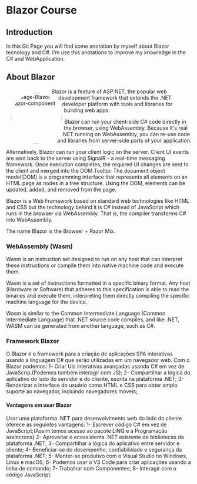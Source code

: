 # Blazor Course

## Introduction

In this Git Page you will find some anotation by myself about Blazor tecnology and C#.
I'm use this anotations to improve my knowledge in the C# and WebApplication.

## About Blazor

<div>
<img id="blz-img" src="https://docs.microsoft.com/fr-fr/aspnet/core/blazor/index/_static/blazor-webassembly.png" alt="Image-Blazor-Razor-component"/>
<div>
Blazor is a feature of ASP.NET, the popular web development framework that extends the .NET developer platform with tools and libraries for building web apps.

Blazor can run your client-side C# code directly in the browser, using WebAssembly. Because it's real .NET running on WebAssembly, you can re-use code and libraries from server-side parts of your application.

Alternatively, Blazor can run your client logic on the server. Client UI events are sent back to the server using SignalR - a real-time messaging framework. Once execution completes, the required UI changes are sent to the client and merged into the DOM.Tooltip: The document object model(DOM) is a programming interface that represents all elements on an HTML page as nodes in a tree structure. Using the DOM, elements can be updated, added, and removed from the page.

Blazor is a Web Framework based on standard web technologies like HTML and CSS but the technology behind it is C# instead of JavaScript which runs in the browser via WebAssembly. That is, the compiler transforms C# into WebAssembly.

The name Blazor is the Browser + Razor Mix. 
</div>

</div>
<style>
#blz-img{
content: "";
    display: block;
    height: calc(5rem + 6vw);
    width: calc(5rem + 6vw);
    padding: 8px;
    margin: 5px;
    border-radius: 50%;
    float: left;
    shape-outside: border-box;
}
</style>


### WebAssembly (Wasm)

Wasm is an instruction set designed to run on any host that can interpret these instructions or compile them into native machine code and execute them.

Wasm is a set of instructions formatted in a specific binary format. Any host (Hardware or Software) that adheres to this specification is able to read the binaries and execute them, interpreting them directly compiling the specific machine language for the device.

Wasm is similar to the Common Intermediate Language (Common Intermediate Language) that .NET source code compiles, and like .NET, WASM can be generated from another language, such as C#.

### Framework Blazor
O Blazor é o framework para a criação de aplicações SPA interativas usando a linguagem C# que serão utilizadas em um navegador web. Com o Blazor podemos:
1- Criar UIs interativas avançadas usando C# em vez de JavaScrip.(Podemos também interagir com JS);
2- Compartilhar a lógica do aplicativo do lado do servidor e do cliente, escrita na plataforma .NET;
3- Renderizar a interface do usuário como HTML e CSS para obter amplo suporte ao navegador, incluindo navegadores móveis;

#### Vantagens em usar Blazor
Usar uma plataforma .NET para desenvolvimento web do lado do cliente oferece as seguintes vantagens:
1- Escrever código C# em vez de JavaScript;(Assim temos acesso ao pacote LINQ e a Programação assíncrona)
2- Aproveitar o ecossistema .NET existente de bibliotecas da plataforma .NET;
3- Compartilhar a lógica do aplicativo entre servidor e cliente;
4- Beneficiar-se do desempenho, confiabilidade e segurança da plataforma .NET;
5- Manter-se produtivo com o Visual Studio no Windows, Linux e macOS;
6- Podemos usar o VS Code para criar aplicações usando a linha de comando;
7- Trabalhar com Componentes;
8- Interagir com o código JavaScript.